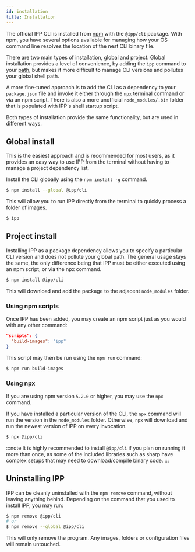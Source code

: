 ```yaml
---
id: installation
title: Installation
---
```


The official IPP CLI is installed from [npm][npm] with the `@ipp/cli` package. With npm, you have
several options available for managing how your OS command line resolves the location of the nest
CLI binary file.

There are two main types of installation, global and project. Global installation provides a level
of convenience, by adding the `ipp` command to your [path][path], but makes it more difficult to
manage CLI versions and pollutes your global shell path.

A more fine-tuned approach is to add the CLI as a dependency to your `package.json` file and invoke
it either through the `npx` terminal command or via an npm script. There is also a more unofficial
`node_modules/.bin` folder that is populated with IPP's shell startup script.

Both types of installation provide the same functionality, but are used in different ways.

## Global install

This is the easiest approach and is recommended for most users, as it provides an easy way to use
IPP from the terminal without having to manage a project dependency list.

Install the CLI globally using the `npm install -g` command.

```bash
$ npm install --global @ipp/cli
```

This will allow you to run IPP directly from the terminal to quickly process a folder of images.

```bash
$ ipp
```

## Project install

Installing IPP as a package dependency allows you to specify a particular CLI version and does not
pollute your global path. The general usage stays the same, the only difference being that IPP must
be either executed using an npm script, or via the npx command.

```bash
$ npm install @ipp/cli
```

This will download and add the package to the adjacent `node_modules` folder.

### Using npm scripts

Once IPP has been added, you may create an npm script just as you would with any other command:

```json title="package.json"
"scripts": {
  "build-images": "ipp"
}
```

This script may then be run using the `npm run` command:

```bash
$ npm run build-images
```

### Using npx

If you are using npm version `5.2.0` or higher, you may use the `npx` command.

If you have installed a particular version of the CLI, the `npx` command will run the version in the
`node_modules` folder. Otherwise, `npx` will download and run the newest version of IPP on every
invocation.

```bash
$ npx @ipp/cli
```

<!-- prettier-ignore-start -->
:::note
It is highly recommended to install `@ipp/cli` if you plan on running it more than once, as
some of the included libraries such as sharp have complex setups that may need to download/compile
binary code.
:::
<!-- prettier-ignore-end -->

## Uninstalling IPP

IPP can be cleanly uninstalled with the `npm remove` command, without leaving anything behind.
Depending on the command that you used to install IPP, you may run:

```bash
$ npm remove @ipp/cli
# or
$ npm remove --global @ipp/cli
```

This will only remove the program. Any images, folders or configuration files will remain untouched.

[npm]: https://npmjs.org
[path]: https://en.wikipedia.org/wiki/PATH_(variable)
